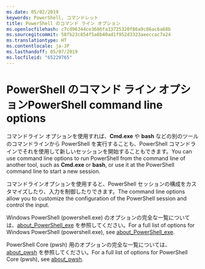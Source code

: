 ```yaml
---
ms.date: 05/02/2019
keywords: PowerShell, コマンドレット
title: PowerShell のコマンド ライン オプション
ms.openlocfilehash: c7cd96344ce3686fa33725320f86a9c86ac6a68b
ms.sourcegitcommit: 58fb23c854f5a8b40ad1f952d3323aeeccac7a24
ms.translationtype: HT
ms.contentlocale: ja-JP
ms.lasthandoff: 05/07/2019
ms.locfileid: "65229765"
---
```

# <a name="powershell-command-line-options"></a><span data-ttu-id="82020-103">PowerShell のコマンド ライン オプション</span><span class="sxs-lookup"><span data-stu-id="82020-103">PowerShell command line options</span></span>

<span data-ttu-id="82020-104">コマンドライン オプションを使用すれば、**Cmd.exe** や **bash** などの別のツールのコマンドラインから PowerShell を実行することも、PowerShell コマンドラインでそれを使用して新しいセッションを開始することもできます。</span><span class="sxs-lookup"><span data-stu-id="82020-104">You can use command line options to run PowerShell from the command line of another tool, such as **Cmd.exe** or **bash**, or use it at the PowerShell command line to start a new session.</span></span>

<span data-ttu-id="82020-105">コマンドラインオプションを使用すると、PowerShell セッションの構成をカスタマイズしたり、入力を制御したりできます。</span><span class="sxs-lookup"><span data-stu-id="82020-105">The command line options allow you to customize the configuration of the PowerShell session and control the input.</span></span>

<span data-ttu-id="82020-106">Windows PowerShell (powershell.exe) のオプションの完全な一覧については、[about_PowerShell_exe](/powershell/module/Microsoft.PowerShell.Core/About/about_PowerShell_exe) を参照してください。</span><span class="sxs-lookup"><span data-stu-id="82020-106">For a full list of options for Windows PowerShell (powershell.exe), see [about_PowerShell_exe](/powershell/module/Microsoft.PowerShell.Core/About/about_PowerShell_exe).</span></span>

<span data-ttu-id="82020-107">PowerShell Core (pwsh) 用のオプションの完全な一覧については、[about_pwsh](/powershell/module/Microsoft.PowerShell.Core/About/about_pwsh) を参照してください。</span><span class="sxs-lookup"><span data-stu-id="82020-107">For a full list of options for PowerShell Core (pwsh), see [about_pwsh](/powershell/module/Microsoft.PowerShell.Core/About/about_pwsh).</span></span>